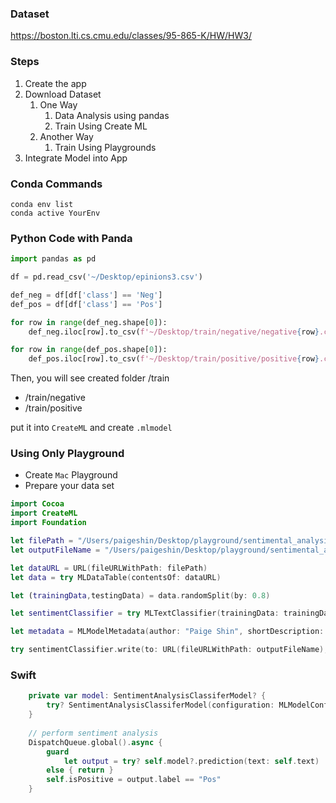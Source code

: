 ### Dataset

https://boston.lti.cs.cmu.edu/classes/95-865-K/HW/HW3/

### Steps

1. Create the app
2. Download Dataset
   1. One Way
      1. Data Analysis using pandas
      2. Train Using Create ML
   2. Another Way
      1. Train Using Playgrounds
3. Integrate Model into App

### Conda Commands

```shell
conda env list
conda active YourEnv

```

### Python Code with Panda

```python
import pandas as pd

df = pd.read_csv('~/Desktop/epinions3.csv')

def_neg = df[df['class'] == 'Neg']
def_pos = df[df['class'] == 'Pos']

for row in range(def_neg.shape[0]):
    def_neg.iloc[row].to_csv(f'~/Desktop/train/negative/negative{row}.csv', index = False)

for row in range(def_pos.shape[0]):
    def_pos.iloc[row].to_csv(f'~/Desktop/train/positive/positive{row}.csv', index = False)
```

Then, you will see created folder /train

- /train/negative
- /train/positive

put it into `CreateML` and create `.mlmodel`

### Using Only Playground

- Create `Mac` Playground
- Prepare your data set

```swift
import Cocoa
import CreateML
import Foundation

let filePath = "/Users/paigeshin/Desktop/playground/sentimental_analysis/epinions3.csv"
let outputFileName = "/Users/paigeshin/Desktop/playground/sentimental_analysis/SentimentAnalysisClassiferModel.mlmodel"

let dataURL = URL(fileURLWithPath: filePath)
let data = try MLDataTable(contentsOf: dataURL)

let (trainingData,testingData) = data.randomSplit(by: 0.8)

let sentimentClassifier = try MLTextClassifier(trainingData: trainingData, textColumn: "text", labelColumn: "class")

let metadata = MLModelMetadata(author: "Paige Shin", shortDescription: "Sentiment Analysis Model", version: "1.0")

try sentimentClassifier.write(to: URL(fileURLWithPath: outputFileName), metadata: metadata)


```

### Swift

```swift
    private var model: SentimentAnalysisClassiferModel? {
        try? SentimentAnalysisClassiferModel(configuration: MLModelConfiguration())
    }
    
    // perform sentiment analysis
    DispatchQueue.global().async {
        guard
            let output = try? self.model?.prediction(text: self.text)
        else { return }
        self.isPositive = output.label == "Pos"
    }
```
